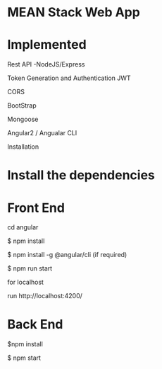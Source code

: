 
# MEAN Stack Web App 

# Implemented

Rest API -NodeJS/Express


Token Generation and Authentication JWT


CORS


BootStrap


Mongoose


Angular2 / Angualar CLI


Installation

# Install the dependencies


# Front End 

cd angular


$ npm install


$ npm install -g @angular/cli (if required)


$ npm run start


for localhost


run http://localhost:4200/


# Back End


$npm install

$ npm start




